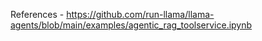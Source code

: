 References - https://github.com/run-llama/llama-agents/blob/main/examples/agentic_rag_toolservice.ipynb
